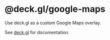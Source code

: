 # @deck.gl/google-maps

Use deck.gl as a custom Google Maps overlay.

See [deck.gl](http://deck.gl) for documentation.
